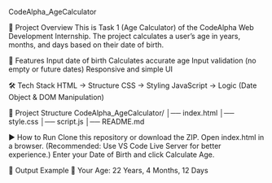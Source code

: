 CodeAlpha_AgeCalculator

📌 Project Overview
This is Task 1 (Age Calculator) of the CodeAlpha Web Development Internship.
The project calculates a user’s age in years, months, and days based on their date of birth.

🚀 Features
Input date of birth
Calculates accurate age
Input validation (no empty or future dates)
Responsive and simple UI

🛠 Tech Stack
HTML → Structure
CSS → Styling
JavaScript → Logic (Date Object & DOM Manipulation)

📂 Project Structure
CodeAlpha_AgeCalculator/
│── index.html
│── style.css
│── script.js
│── README.md

▶️ How to Run
Clone this repository or download the ZIP.
Open index.html in a browser.
(Recommended: Use VS Code Live Server for better experience.)
Enter your Date of Birth and click Calculate Age.

🎯 Output Example
🎉 Your Age: 22 Years, 4 Months, 12 Days
